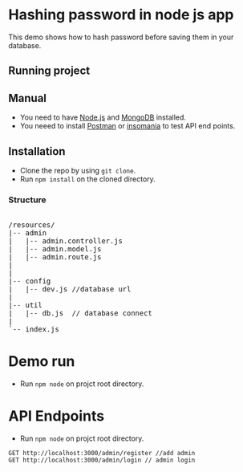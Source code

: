 # Hashing password in node js app

This demo shows how to hash password before saving them in your database.


## Running project

## Manual

* You need to have [Node.js](https://nodejs.org) and [MongoDB](https://www.mongodb.com) installed.
* You neeed to install [Postman](https://insomnia.rest) or [insomania](https://www.getpostman.com) to test  API end points.

## Installation

* Clone the repo by using ```git clone```.
* Run ```npm install``` on the cloned directory.

### Structure

<pre> 
/resources/
|-- admin
|   |-- admin.controller.js
|   |-- admin.model.js
|   |-- admin.route.js
|  
|
|-- config
|   |-- dev.js //database url
|   
|-- util
|   |-- db.js  // database connect
|
`-- index.js
</pre> 
# Demo run
* Run ```npm node``` on projct root directory.

# API Endpoints

* Run ```npm node``` on projct root directory.


```
GET http://localhost:3000/admin/register //add admin 
GET http://localhost:3000/admin/login // admin login 

```
